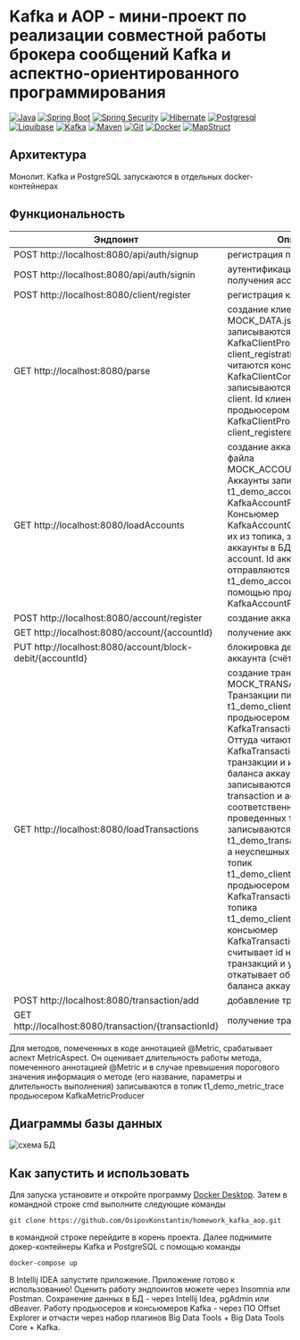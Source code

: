 # Kafka и AOP - мини-проект по реализации совместной работы брокера сообщений Kafka и аспектно-ориентированного программирования
[![Java](https://img.shields.io/badge/-Java-F29111?style=for-the-badge&logo=java&logoColor=e38873)](https://www.oracle.com/java/)
[![Spring Boot](https://img.shields.io/badge/-Spring%20Boot-6AAD3D?style=for-the-badge&logo=spring-boot&logoColor=90fd87)](https://spring.io/projects/spring-boot)
[![Spring Security](https://img.shields.io/badge/-Spring%20Security-6AAD3D?style=for-the-badge&logo=spring-security&logoColor=90fd87)](https://spring.io/projects/spring-security)
[![Hibernate](https://img.shields.io/badge/-Hibernate-B6A975?style=for-the-badge&logo=hibernate&logoColor=717c88)](https://hibernate.org/)
[![Postgresql](https://img.shields.io/badge/-postgresql%20-31648C?style=for-the-badge&logo=postgresql&logoColor=FFFFFF)](https://www.postgresql.org/)
[![Liquibase](https://img.shields.io/badge/Liquibase-2a62ff?style=for-the-badge&logo=liquibase&logoColor=white)](https://www.liquibase.com/)
[![Kafka](https://img.shields.io/badge/Kafka-231F20?style=for-the-badge&logo=apache-kafka&logoColor=white)](https://kafka.apache.org/)
[![Maven](https://img.shields.io/badge/-Maven-7D2675?style=for-the-badge&logo=apache&logoColor=e38873)](https://maven.apache.org/)
[![Git](https://img.shields.io/badge/git-%23F05033.svg?style=for-the-badge&logo=git&logoColor=white)](https://git-scm.com/)
[![Docker](https://img.shields.io/badge/docker-%230db7ed.svg?style=for-the-badge&logo=docker&logoColor=white)](https://www.docker.com/)
[![MapStruct](https://img.shields.io/badge/MapStruct-d23120?style=for-the-badge&logo=&logoColor=white)](https://mapstruct.org/)

## Архитектура
Монолит. Kafka и PostgreSQL запускаются в отдельных docker-контейнерах

## Функциональность
| **Эндпоинт** | **Описание** |
| - | - |
|POST http://localhost:8080/api/auth/signup|регистрация пользователя|
|POST http://localhost:8080/api/auth/signin|аутентификация пользователя и получения access-токена|
|POST http://localhost:8080/client/register|регистрация клиента|
|GET http://localhost:8080/parse|создание клиентов из файла MOCK_DATA.json. Клиенты записываются продьюсером KafkaClientProducer в топик client_registration. Оттуда читаются консьюмером KafkaClientConsumer и записываются в БД в таблицу client. Id клиентов отправляются продьюсером KafkaClientProducer в топик client_registered|
|GET http://localhost:8080/loadAccounts|создание аккаунтов клиентов из файла MOCK_ACCOUNT_DATA.json. Аккаунты записываются в топик t1_demo_accounts продьюсером KafkaAccountProducer. Консьюмер KafkaAccountConsumer читает их из топика, записывает аккаунты в БД в таблицу account. Id аккаунтов отправляются в топик t1_demo_accounts_registered с помощью продьюсера KafkaAccountProducer|
|POST http://localhost:8080/account/register|создание аккаунта|
|GET http://localhost:8080/account/{accountId}|получение аккаунта по id|
|PUT http://localhost:8080/account/block-debit/{accountId}|блокировка дебитового аккаунта (счёта) по его id|
|GET http://localhost:8080/loadTransactions|создание транзакций из файла MOCK_TRANSACTION_DATA.json. Транзакции пишутся в топик t1_demo_client_transactions продьюсером KafkaTransactionProducer. Оттуда читаются консьюмером KafkaTransactionConsumer и транзакции и изменение баланса аккаунтов записываются в БД в таблицы transaction и account соответственно. Id успешно проведенных транзакций записываются в топик t1_demo_transactions_registered, а неуспешных транзакций в топик t1_demo_client_transaction_error продьюсером KafkaTransactionProducer. Из топика t1_demo_client_transaction_error консьюмер KafkaTransactionConsumer считывает id неуспешных транзакций и удаляет их из БД и откатывает обратно изменение баланса аккаунта.|
|POST http://localhost:8080/transaction/add|добавление транзакции|
|GET http://localhost:8080/transaction/{transactionId}|получение транзакции по id|

Для методов, помеченных в коде аннотацией @Metric, срабатывает аспект MetricAspect. Он оценивает длительность работы метода, помеченного аннотацией @Metric и в случае превышения порогового значения информация о методе (его название, параметры и длительность выполнения) записываются в топик t1_demo_metric_trace продьюсером KafkaMetricProducer

## Диаграммы базы данных
![схема БД](https://github.com/user-attachments/assets/be97952e-5075-4852-bb83-a7abe133f654)

## Как запустить и использовать
Для запуска установите и откройте программу [Docker Desktop](https://www.docker.com/products/docker-desktop/). Затем в командной строке cmd выполните следующие команды

   ```
git clone https://github.com/OsipovKonstantin/homework_kafka_aop.git
   ```
в командной строке перейдите в корень проекта. Далее поднимите докер-контейнеры Kafka и PostgreSQL с помощью команды
   ```
docker-compose up
   ```
В Intellij IDEA запустите приложение. Приложение готово к использованию! Оценить работу эндпоинтов можете через Insomnia или Postman. 
Сохранение данных в БД - через Intellij Idea, pgAdmin или dBeaver.
Работу продьюсеров и консьюмеров Kafka - через ПО Offset Explorer и отчасти через набор плагинов Big Data Tools + Big Data Tools Core + Kafka.
